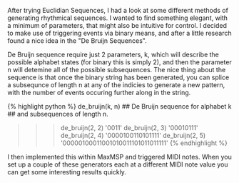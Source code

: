 After trying Euclidian Sequences, I had a look at some different methods of generating rhythmical sequences. I wanted to find something elegant, with a minimum of parameters, that might also be intuitive for control. I decided to make use of triggering events via binary means, and after a little research found a nice idea in the "De Bruijn Sequences".

De Bruijn sequence require just 2 parameters, k, which will describe the possible alphabet states (for binary this is simply 2), and then the parameter n will detemine all of the possible subsequences.
The nice thing about the sequence is that once the binary string has been generated, you can splice a subsequnce of length n at any of the indicies to generate a new pattern, with the number of events occuring further along in the string.

{% highlight python %}
  de_bruijn(k, n)
      ## De Bruijn sequence for alphabet k
      ## and subsequences of length n.
 
 >>> de_bruijn(2, 2)
 '0011'
 >>> de_bruijn(2, 3)
 '00010111'
 >>> de_bruijn(2, 4)
 '0000100110101111'
 >>> de_bruijn(2, 5)
 '00000100011001010011101011011111'
 {% endhighlight %}

I then implemented this within MaxMSP and triggered MIDI notes. When you set up a couple of these generators each at a different MIDI note value you can get some interesting results quickly.
